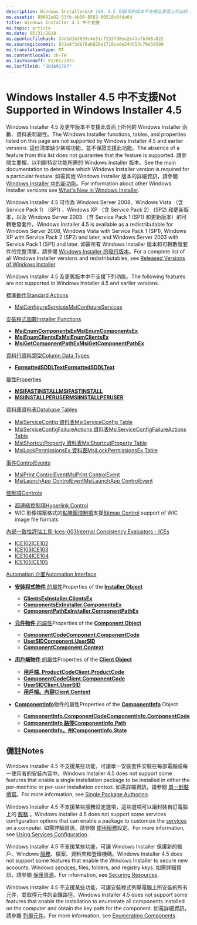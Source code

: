 ```yaml
---
description: Windows Installer&\# 160、4.5 和較早的版本不支援此頁面上列出的 Windows Installer 函數、資料表和屬性。
ms.assetid: 89662e62-53fb-4b50-8583-80518c6fda6d
title: Windows Installer 4.5 中不支援
ms.topic: article
ms.date: 05/31/2018
ms.openlocfilehash: 24d1d1b3039c4e51c7233f98ee2e41afb308a822
ms.sourcegitcommit: 831e8f3db78ab820e1710cede244553c70e50500
ms.translationtype: MT
ms.contentlocale: zh-TW
ms.lasthandoff: 01/07/2021
ms.locfileid: "103691787"
---
```

# <a name="not-supported-in-windows-installer-45"></a><span data-ttu-id="ad2d3-103">Windows Installer 4.5 中不支援</span><span class="sxs-lookup"><span data-stu-id="ad2d3-103">Not Supported in Windows Installer 4.5</span></span>

<span data-ttu-id="ad2d3-104">Windows Installer 4.5 及更早版本不支援此頁面上所列的 Windows Installer 函數、資料表和屬性。</span><span class="sxs-lookup"><span data-stu-id="ad2d3-104">The Windows Installer functions, tables, and properties listed on this page are not supported by Windows Installer 4.5 and earlier versions.</span></span> <span data-ttu-id="ad2d3-105">這份清單缺少某項功能，並不保證支援此功能。</span><span class="sxs-lookup"><span data-stu-id="ad2d3-105">The absence of a feature from this list does not guarantee that the feature is supported.</span></span> <span data-ttu-id="ad2d3-106">請參閱主要檔，以判斷特定功能所需的 Windows Installer 版本。</span><span class="sxs-lookup"><span data-stu-id="ad2d3-106">See the main documentation to determine which Windows Installer version is required for a particular feature.</span></span> <span data-ttu-id="ad2d3-107">如需其他 Windows Installer 版本的詳細資訊，請參閱 [Windows Installer 中的新功能](what-s-new-in-windows-installer.md)。</span><span class="sxs-lookup"><span data-stu-id="ad2d3-107">For information about other Windows Installer versions see [What's New in Windows Installer](what-s-new-in-windows-installer.md).</span></span>

<span data-ttu-id="ad2d3-108">Windows Installer 4.5 可作為 Windows Server 2008、Windows Vista （含 Service Pack 1） (SP1) 、Windows XP （含 Service Pack 2） (SP2) 和更新版本，以及 Windows Server 2003 （含 Service Pack 1 (SP1) 和更新版本）的可轉散發套件。</span><span class="sxs-lookup"><span data-stu-id="ad2d3-108">Windows Installer 4.5 is available as a redistributable for Windows Server 2008, Windows Vista with Service Pack 1 (SP1), Windows XP with Service Pack 2 (SP2) and later, and Windows Server 2003 with Service Pack 1 (SP1) and later.</span></span> <span data-ttu-id="ad2d3-109">如需所有 Windows Installer 版本和可轉散發套件的完整清單，請參閱 [Windows Installer 的發行版本](released-versions-of-windows-installer.md)。</span><span class="sxs-lookup"><span data-stu-id="ad2d3-109">For a complete list of all Windows Installer versions and redistributables, see [Released Versions of Windows Installer](released-versions-of-windows-installer.md).</span></span>

<span data-ttu-id="ad2d3-110">Windows Installer 4.5 及更舊版本中不支援下列功能。</span><span class="sxs-lookup"><span data-stu-id="ad2d3-110">The following features are not supported in Windows Installer 4.5 and earlier versions.</span></span>

[<span data-ttu-id="ad2d3-111">標準動作</span><span class="sxs-lookup"><span data-stu-id="ad2d3-111">Standard Actions</span></span>](standard-actions.md)

-   [<span data-ttu-id="ad2d3-112">MsiConfigureServices</span><span class="sxs-lookup"><span data-stu-id="ad2d3-112">MsiConfigureServices</span></span>](msiconfigureservices-action.md)

[<span data-ttu-id="ad2d3-113">安裝程式函數</span><span class="sxs-lookup"><span data-stu-id="ad2d3-113">Installer Functions</span></span>](installer-functions.md)

-   [<span data-ttu-id="ad2d3-114">**MsiEnumComponentsEx**</span><span class="sxs-lookup"><span data-stu-id="ad2d3-114">**MsiEnumComponentsEx**</span></span>](/windows/desktop/api/Msi/nf-msi-msienumcomponentsexa)
-   [<span data-ttu-id="ad2d3-115">**MsiEnumClientsEx**</span><span class="sxs-lookup"><span data-stu-id="ad2d3-115">**MsiEnumClientsEx**</span></span>](/windows/desktop/api/Msi/nf-msi-msienumclientsexa)
-   [<span data-ttu-id="ad2d3-116">**MsiGetComponentPathEx**</span><span class="sxs-lookup"><span data-stu-id="ad2d3-116">**MsiGetComponentPathEx**</span></span>](/windows/desktop/api/Msi/nf-msi-msigetcomponentpathexa)

[<span data-ttu-id="ad2d3-117">資料行資料類型</span><span class="sxs-lookup"><span data-stu-id="ad2d3-117">Column Data Types</span></span>](column-data-types.md)

-   [<span data-ttu-id="ad2d3-118">**FormattedSDDLText**</span><span class="sxs-lookup"><span data-stu-id="ad2d3-118">**FormattedSDDLText**</span></span>](formattedsddltext.md)

[<span data-ttu-id="ad2d3-119">屬性</span><span class="sxs-lookup"><span data-stu-id="ad2d3-119">Properties</span></span>](properties.md)

-   [<span data-ttu-id="ad2d3-120">**MSIFASTINSTALL**</span><span class="sxs-lookup"><span data-stu-id="ad2d3-120">**MSIFASTINSTALL**</span></span>](msifastinstall.md)
-   [<span data-ttu-id="ad2d3-121">**MSIINSTALLPERUSER**</span><span class="sxs-lookup"><span data-stu-id="ad2d3-121">**MSIINSTALLPERUSER**</span></span>](msiinstallperuser.md)

[<span data-ttu-id="ad2d3-122">資料庫資料表</span><span class="sxs-lookup"><span data-stu-id="ad2d3-122">Database Tables</span></span>](database-tables.md)

-   [<span data-ttu-id="ad2d3-123">MsiServiceConfig 資料表</span><span class="sxs-lookup"><span data-stu-id="ad2d3-123">MsiServiceConfig Table</span></span>](msiserviceconfig-table.md)
-   [<span data-ttu-id="ad2d3-124">MsiServiceConfigFailureActions 資料表</span><span class="sxs-lookup"><span data-stu-id="ad2d3-124">MsiServiceConfigFailureActions Table</span></span>](msiserviceconfigfailureactions-table.md)
-   [<span data-ttu-id="ad2d3-125">MsiShortcutProperty 資料表</span><span class="sxs-lookup"><span data-stu-id="ad2d3-125">MsiShortcutProperty Table</span></span>](msishortcutproperty-table.md)
-   [<span data-ttu-id="ad2d3-126">MsiLockPermissionsEx 資料表</span><span class="sxs-lookup"><span data-stu-id="ad2d3-126">MsiLockPermissionsEx Table</span></span>](msilockpermissionsex-table.md)

[<span data-ttu-id="ad2d3-127">事件</span><span class="sxs-lookup"><span data-stu-id="ad2d3-127">ControlEvents</span></span>](control-events.md)

-   [<span data-ttu-id="ad2d3-128">MsiPrint ControlEvent</span><span class="sxs-lookup"><span data-stu-id="ad2d3-128">MsiPrint ControlEvent</span></span>](msiprint-controlevent.md)
-   [<span data-ttu-id="ad2d3-129">MsiLaunchApp ControlEvent</span><span class="sxs-lookup"><span data-stu-id="ad2d3-129">MsiLaunchApp ControlEvent</span></span>](msilaunchapp-controlevent.md)

[<span data-ttu-id="ad2d3-130">控制項</span><span class="sxs-lookup"><span data-stu-id="ad2d3-130">Controls</span></span>](controls.md)

-   [<span data-ttu-id="ad2d3-131">超連結控制項</span><span class="sxs-lookup"><span data-stu-id="ad2d3-131">Hyperlink Control</span></span>](hyperlink-control.md)
-   <span data-ttu-id="ad2d3-132">WIC 影像檔案格式的[點陣圖控制項](bitmap-control.md)支援</span><span class="sxs-lookup"><span data-stu-id="ad2d3-132">[Bitmap Control](bitmap-control.md) support of WIC image file formats</span></span>

[<span data-ttu-id="ad2d3-133">內部一致性評估工具-Ices-003</span><span class="sxs-lookup"><span data-stu-id="ad2d3-133">Internal Consistency Evaluators - ICEs</span></span>](internal-consistency-evaluators-ices.md)

-   [<span data-ttu-id="ad2d3-134">ICE102</span><span class="sxs-lookup"><span data-stu-id="ad2d3-134">ICE102</span></span>](ice-102.md)
-   [<span data-ttu-id="ad2d3-135">ICE103</span><span class="sxs-lookup"><span data-stu-id="ad2d3-135">ICE103</span></span>](ice-103.md)
-   [<span data-ttu-id="ad2d3-136">ICE104</span><span class="sxs-lookup"><span data-stu-id="ad2d3-136">ICE104</span></span>](ice-104.md)
-   [<span data-ttu-id="ad2d3-137">ICE105</span><span class="sxs-lookup"><span data-stu-id="ad2d3-137">ICE105</span></span>](ice-105.md)

[<span data-ttu-id="ad2d3-138">Automation 介面</span><span class="sxs-lookup"><span data-stu-id="ad2d3-138">Automation Interface</span></span>](automation-interface.md)

-   <span data-ttu-id="ad2d3-139">[**安裝程式物件** 的屬性](installer-object.md)</span><span class="sxs-lookup"><span data-stu-id="ad2d3-139">Properties of the [**Installer Object**](installer-object.md)</span></span>

    -   [<span data-ttu-id="ad2d3-140">**ClientsEx**</span><span class="sxs-lookup"><span data-stu-id="ad2d3-140">**Installer.ClientsEx**</span></span>](installer-clientsex.md)
    -   [<span data-ttu-id="ad2d3-141">**ComponentsEx**</span><span class="sxs-lookup"><span data-stu-id="ad2d3-141">**Installer.ComponentsEx**</span></span>](installer-componentsex.md)
    -   [<span data-ttu-id="ad2d3-142">**ComponentPathEx**</span><span class="sxs-lookup"><span data-stu-id="ad2d3-142">**Installer.ComponentPathEx**</span></span>](installer-componentpathex.md)

-   <span data-ttu-id="ad2d3-143">[**元件物件** 的屬性](components.md)</span><span class="sxs-lookup"><span data-stu-id="ad2d3-143">Properties of the [**Component Object**](components.md)</span></span>

    -   [<span data-ttu-id="ad2d3-144">**ComponentCode**</span><span class="sxs-lookup"><span data-stu-id="ad2d3-144">**Component.ComponentCode**</span></span>](component-componentcode.md)
    -   [<span data-ttu-id="ad2d3-145">**UserSID**</span><span class="sxs-lookup"><span data-stu-id="ad2d3-145">**Component.UserSID**</span></span>](component-usersid.md)
    -   [<span data-ttu-id="ad2d3-146">**Component**</span><span class="sxs-lookup"><span data-stu-id="ad2d3-146">**Component.Context**</span></span>](component-context.md)

-   <span data-ttu-id="ad2d3-147">[**用戶端物件** 的屬性](client.md)</span><span class="sxs-lookup"><span data-stu-id="ad2d3-147">Properties of the [**Client Object**](client.md)</span></span>

    -   [<span data-ttu-id="ad2d3-148">**用戶端. ProductCode**</span><span class="sxs-lookup"><span data-stu-id="ad2d3-148">**Client.ProductCode**</span></span>](client-productcode.md)
    -   [<span data-ttu-id="ad2d3-149">**ComponentCode**</span><span class="sxs-lookup"><span data-stu-id="ad2d3-149">**Client.ComponentCode**</span></span>](client-componentcode.md)
    -   [<span data-ttu-id="ad2d3-150">**UserSID**</span><span class="sxs-lookup"><span data-stu-id="ad2d3-150">**Client.UserSID**</span></span>](client-usersid.md)
    -   [<span data-ttu-id="ad2d3-151">**用戶端。內容**</span><span class="sxs-lookup"><span data-stu-id="ad2d3-151">**Client.Context**</span></span>](client-context.md)

-   <span data-ttu-id="ad2d3-152">[**ComponentInfo**](componentinfo.md)物件的屬性</span><span class="sxs-lookup"><span data-stu-id="ad2d3-152">Properties of the [**ComponentInfo**](componentinfo.md) Object</span></span>

    -   [<span data-ttu-id="ad2d3-153">**ComponentInfo.ComponentCode**</span><span class="sxs-lookup"><span data-stu-id="ad2d3-153">**ComponentInfo.ComponentCode**</span></span>](componentinfo-componentcode.md)
    -   [<span data-ttu-id="ad2d3-154">**ComponentInfo 路徑**</span><span class="sxs-lookup"><span data-stu-id="ad2d3-154">**ComponentInfo.Path**</span></span>](componentinfo-path.md)
    -   [<span data-ttu-id="ad2d3-155">**ComponentInfo。州**</span><span class="sxs-lookup"><span data-stu-id="ad2d3-155">**ComponentInfo.State**</span></span>](componentinfo-state.md)

## <a name="notes"></a><span data-ttu-id="ad2d3-156">備註</span><span class="sxs-lookup"><span data-stu-id="ad2d3-156">Notes</span></span>

<span data-ttu-id="ad2d3-157">Windows Installer 4.5 不支援某些功能，可讓單一安裝套件安裝在每部電腦或每一使用者的安裝內容中。</span><span class="sxs-lookup"><span data-stu-id="ad2d3-157">Windows Installer 4.5 does not support some features that enable a single installation package to be installed in either the per-machine or per-user installation context.</span></span> <span data-ttu-id="ad2d3-158">如需詳細資訊，請參閱 [單一封裝撰寫](single-package-authoring.md)。</span><span class="sxs-lookup"><span data-stu-id="ad2d3-158">For more information, see [Single Package Authoring](single-package-authoring.md).</span></span>

<span data-ttu-id="ad2d3-159">Windows Installer 4.5 不支援某些服務設定選項，這些選項可以讓封裝自訂電腦上的 [服務](../services/services.md) 。</span><span class="sxs-lookup"><span data-stu-id="ad2d3-159">Windows Installer 4.5 does not support some services configuration options that can enable a package to customize the [services](../services/services.md) on a computer.</span></span> <span data-ttu-id="ad2d3-160">如需詳細資訊，請參閱 [使用服務](using-services-configuration.md)設定。</span><span class="sxs-lookup"><span data-stu-id="ad2d3-160">For more information, see [Using Services Configuration](using-services-configuration.md).</span></span>

<span data-ttu-id="ad2d3-161">Windows Installer 4.5 不支援某些功能，可讓 Windows Installer 保護新的帳戶、Windows [服務](../services/services.md)、檔案、資料夾和登錄機碼。</span><span class="sxs-lookup"><span data-stu-id="ad2d3-161">Windows Installer 4.5 does not support some features that enable the Windows Installer to secure new accounts, Windows [services](../services/services.md), files, folders, and registry keys.</span></span> <span data-ttu-id="ad2d3-162">如需詳細資訊，請參閱 [保護資源](securing-resources-.md)。</span><span class="sxs-lookup"><span data-stu-id="ad2d3-162">For information, see [Securing Resources](securing-resources-.md).</span></span>

<span data-ttu-id="ad2d3-163">Windows Installer 4.5 不支援某些功能，可讓安裝程式列舉電腦上所安裝的所有元件，並取得元件的金鑰路徑。</span><span class="sxs-lookup"><span data-stu-id="ad2d3-163">Windows Installer 4.5 does not support some features that enable the installation to enumerate all components installed on the computer and obtain the key path for the component.</span></span> <span data-ttu-id="ad2d3-164">如需詳細資訊，請參閱 [列舉元件](enumerating-components-.md)。</span><span class="sxs-lookup"><span data-stu-id="ad2d3-164">For more information, see [Enumerating Components](enumerating-components-.md).</span></span>

 

 
